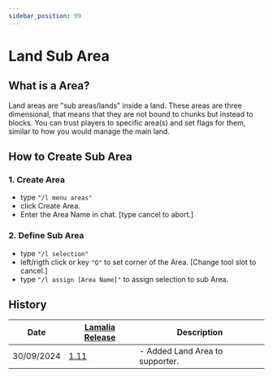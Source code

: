 ```yaml
---
sidebar_position: 99
---
```


# Land Sub Area

## What is a Area?
Land areas are "sub areas/lands" inside a land. These areas are three dimensional, that means that they are not bound to chunks but instead to blocks. You can trust players to specific area(s) and set flags for them, similar to how you would manage the main land.

## How to Create Sub Area

### 1. Create Area 
   
   - type `"/l menu areas"`
   - click Create Area.
   - Enter the Area Name in chat. [type cancel to abort.]

### 2. Define Sub Area 
   - type `"/l selection"`
   - left/rigth click or key `"Q"` to set corner of the Area. [Change tool slot to cancel.] 
   - type `"/l assign [Area Name]"` to assign selection to sub Area.

## History

| Date | [Lamalia Release](/patchNotes) | Description |
|-------------|-----------|-------------|
| 30/09/2024 | [1.11](/patchNotes#patch-111) | - Added Land Area to supporter. |